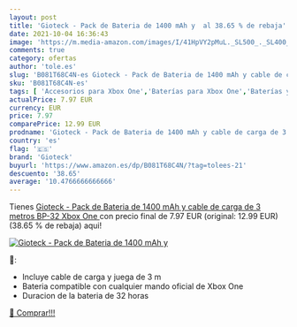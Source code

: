 ```yaml
---
layout: post
title: 'Gioteck - Pack de Bateria de 1400 mAh y  al 38.65 % de rebaja'
date: 2021-10-04 16:36:43
image: 'https://m.media-amazon.com/images/I/41HpVY2pMuL._SL500_._SL400_.jpg'
comments: true
category: ofertas
author: 'tole.es'
slug: 'B081T68C4N-es Gioteck - Pack de Bateria de 1400 mAh y cable de carga de...'
sku: 'B081T68C4N-es'
tags: [ 'Accesorios para Xbox One','Baterías para Xbox One','Baterías y cargadores para Xbox One','Hardware y juegos para Xbox One','Videojuegos','gioteck','xbox', ]
actualPrice: 7.97 EUR
currency: EUR
price: 7.97
comparePrice: 12.99 EUR
prodname: 'Gioteck - Pack de Bateria de 1400 mAh y cable de carga de 3 metros BP-32  Xbox One '
country: 'es'
flag: '🇪🇸'
brand: 'Gioteck'
buyurl: 'https://www.amazon.es/dp/B081T68C4N/?tag=tolees-21'
descuento: '38.65'
average: '10.4766666666666'
---
```


Tienes [Gioteck - Pack de Bateria de 1400 mAh y cable de carga de 3 metros BP-32  Xbox One ](https://www.amazon.es/dp/B081T68C4N/?tag=tolees-21) con precio final de  7.97 EUR (original: 12.99 EUR) (38.65 %  de rebaja) aqui!

[![Gioteck - Pack de Bateria de 1400 mAh y ](https://m.media-amazon.com/images/I/41HpVY2pMuL._SL500_._SL400_.jpg)](https://www.amazon.es/dp/B081T68C4N/?tag=tolees-21)

🔎:

- Incluye cable de carga y juega de 3 m
- Bateria compatible con cualquier mando oficial de Xbox One
- Duracion de la bateria de 32 horas

[🛒 Comprar!!!](https://www.amazon.es/dp/B081T68C4N/?tag=tolees-21)
